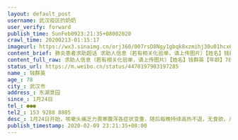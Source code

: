```yaml
---
layout: default_post
username: 武汉疫区的奶奶
user_verify: forward
publish_time: SunFeb0923:21:35+08002020
crawl_time: 20200213-01:15:17
imageurl: https://wx3.sinaimg.cn/orj360/007rsD8Ngy1gbqk8xzmihj30u01hcx6r.jpg,https://wx1.sinaimg.cn/orj360/007rsD8Ngy1gbqk8yhc56j30nt0v777m.jpg,https://wx1.sinaimg.cn/orj360/007rsD8Ngy1gbqk8yzmx8j310r0rkwmd.jpg,https://wx4.sinaimg.cn/orj360/007rsD8Ngy1gbqk8u7eg4j31050p20yp.jpg,https://wx2.sinaimg.cn/orj360/007rsD8Ngy1gbqk8zs41nj30u0140wp1.jpg
content_brief: 肺炎患者求助超话 求助人信息（若有相关化验单，请上传图片）【姓名】钱群英【年龄】78【所在城市】武汉市【所在小区、社区】东湖景园【患病时间】1月24日【联系方式】●●●【其他紧急联系人】153 9288 8805【病情描述】 1月24日开始，咳嗽头痛乏力畏寒腹泻各症状变重，随后每晚持续 ...全文
content_full_raw: 求助人信息（若有相关化验单，请上传图片）【姓名】钱群英【年龄】78【所在城市】武汉市【所在小区、社区】东湖景园【患病时间】1月24日【联系方式】●●●【其他紧急联系人】153 9288 8805【病情描述】1月24日开始，咳嗽头痛乏力畏寒腹泻各症状变重，随后每晚持续高热不退，无食欲，几乎无法站立。1月29号门诊确诊为流感病毒引起的肺炎，连续输液五天仍不见好转，病情反而加重。直到2月2日医院有了检测盒，才于次日确诊新型肺炎。之后在医院继续输液，后吸氧也非常困难，无法进食，情况不稳定，十分危险。作为拖了这么久的高龄危重症病患，急需定点医院收治！！！谢谢了！武汉
status_url: https://m.weibo.cn/status/4470197903197285
name_: 钱群英
age_: 78
city_: 武汉市
address_: 东湖景园
since_: 1月24日
tel_: ●●●
tel2_: 153 9288 8805
desc_: 1月24日开始，咳嗽头痛乏力畏寒腹泻各症状变重，随后每晚持续高热不退，无食欲，几乎无法站立。1月29号门诊确诊为流感病毒引起的肺炎，连续输液五天仍不见好转，病情反而加重。直到2月2日医院有了检测盒，才于次日确诊新型肺炎。之后在医院继续输液，后吸氧也非常困难，无法进食，情况不稳定，十分危险。作为拖了这么久的高龄危重症病患，急需定点医院收治！！！谢谢了！武汉
publish_timestamp: 2020-02-09 23:21:35+08:00
---
```

